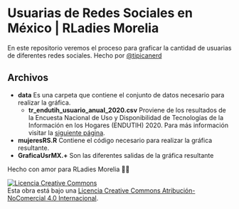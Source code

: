 # Usuarias de Redes Sociales en México | RLadies Morelia
En este repositorio veremos el proceso para graficar la cantidad de usuarias de diferentes redes sociales.
Hecho por [@tipicanerd](https://github.com/tipicanerd)

## Archivos
* **data** Es una carpeta que contiene el conjunto de datos necesario para realizar la gráfica.
  * __tr_endutih_usuario_anual_2020.csv__ Proviene de los resultados de la Encuesta Nacional de Uso y Disponibilidad de Tecnologías de la Información en los Hogares (ENDUTIH) 2020. Para más información visitar la [siguiente página](https://www.inegi.org.mx/rnm/index.php/catalog/674/data-dictionary/F14?file_name=ti20usu_).
* **mujeresRS.R** Contiene el código necesario para realizar la gráfica resultante.
* **GraficaUsrMX.+** Son las diferentes salidas de la gráfica resultante

Hecho con amor para RLadies Morelia 💜🖤

<a rel="license" href="http://creativecommons.org/licenses/by-nc/4.0/"><img alt="Licencia Creative Commons" style="border-width:0" src="https://i.creativecommons.org/l/by-nc/4.0/88x31.png" /></a><br />Esta obra está bajo una <a rel="license" href="http://creativecommons.org/licenses/by-nc/4.0/">Licencia Creative Commons Atribución-NoComercial 4.0 Internacional</a>.
